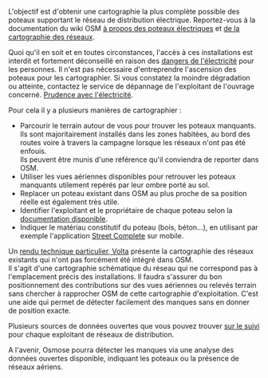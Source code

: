 L'objectif est d'obtenir une cartographie la plus complète possible des poteaux supportant le réseau de distribution électrique. Reportez-vous à la documentation du wiki OSM [à propos des poteaux électriques](https://wiki.openstreetmap.org/wiki/FR:Tag:power%3Dpole) et [de la cartographie des réseaux](https://wiki.openstreetmap.org/wiki/Power_networks/France).  

Quoi qu'il en soit et en toutes circonstances, l'accès à ces installations est interdit et fortement déconseillé en raison des [dangers de l'électricité](http://www.electricite-prudence.fr/) pour les personnes. Il n'est pas nécessaire d'entreprendre l'ascension des poteaux pour les cartographier. Si vous constatez la moindre dégradation ou atteinte, contactez le service de dépannage de l'exploitant de l'ouvrage concerné. [Prudence avec l'électricité](http://www.electricite-prudence.fr/).

Pour cela il y a plusieurs manières de cartographier :
* Parcourir le terrain autour de vous pour trouver les poteaux manquants. Ils sont majoritairement installés dans les zones habitées, au bord des routes voire à travers la campagne lorsque les réseaux n'ont pas été enfouis.  
Ils peuvent être munis d'une référence qu'il conviendra de reporter dans OSM.
* Utiliser les vues aériennes disponibles pour retrouver les poteaux manquants utilement repérés par leur ombre porté au sol.
* Replacer un poteau existant dans OSM au plus proche de sa position réelle est également très utile.
* Identifier l'exploitant et le propriétaire de chaque poteau selon la [documentation disponible](https://wiki.openstreetmap.org/wiki/Power_networks/France/Exploitants).
* Indiquer le matériau constitutif du poteau (bois, béton...), en utilisant par exemple l'application [Street Complete](https://wiki.openstreetmap.org/wiki/FR:StreetComplete) sur mobile.

Un [rendu technique particulier, Volta](https://wiki.openstreetmap.org/wiki/FR:Serveurs/tile.openstreetmap.fr#Rendu_.22Volta.22_des_r.C3.A9seaux_.C3.A9lectriques) présente la cartographie des réseaux existants qui n'ont pas forcément été intégré dans OSM.  
Il s'agit d'une cartographie schématique du réseau qui ne correspond pas à l'emplacement précis des installations. Il faudra s'assurer du bon positionnement des contributions sur des vues aériennes ou relevés terrain sans chercher à rapprocher OSM de cette cartographie d'exploitation. C'est une aide qui permet de détecter facilement des manques sans en donner de position exacte.

Plusieurs sources de données ouvertes que vous pouvez trouver [sur le suivi](https://wiki.openstreetmap.org/wiki/Power_networks/France#R.C3.A9seaux_de_distribution_2) pour chaque exploitant de réseaux de distribution.

A l'avenir, Osmose pourra détecter les manques via une analyse des données ouvertes disponible, indiquant les poteaux ou la présence de réseaux aériens.